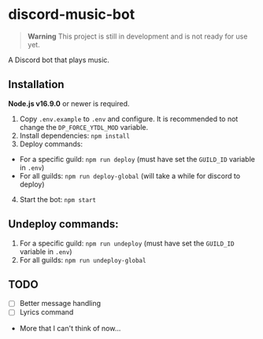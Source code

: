 # discord-music-bot

> __Warning__
> This project is still in development and is not ready for use yet.

A Discord bot that plays music.

## Installation

**Node.js v16.9.0** or newer is required.

1. Copy `.env.example` to `.env` and configure. It is recommended to not change the `DP_FORCE_YTDL_MOD` variable.
2. Install dependencies: `npm install`
3. Deploy commands:
  - For a specific guild: `npm run deploy` (must have set the `GUILD_ID` variable in `.env`)
  - For all guilds: `npm run deploy-global` (will take a while for discord to deploy)
4. Start the bot: `npm start`

## Undeploy commands:

1. For a specific guild: `npm run undeploy` (must have set the `GUILD_ID` variable in `.env`)
2. For all guilds: `npm run undeploy-global`

## TODO

- [ ] Better message handling
- [ ] Lyrics command
- More that I can't think of now...
